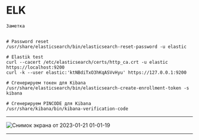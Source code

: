 # ELK


`Заметка`

```

# Password reset
/usr/share/elasticsearch/bin/elasticsearch-reset-password -u elastic

# Elastik test
curl --cacert /etc/elasticsearch/certs/http_ca.crt -u elastic https://localhost:9200
curl -k --user elastic:'ktNBdiTxO3hKqASVvHyu' https://127.0.0.1:9200

# Сгенерируем токен для Kibana
/usr/share/elasticsearch/bin/elasticsearch-create-enrollment-token -s kibana

# Сгенерируем PINCODE для Kibana
/usr/share/kibana/bin/kibana-verification-code

```
---

![Снимок экрана от 2023-01-21 01-01-19](https://user-images.githubusercontent.com/75438030/213813082-d4c7fd18-a202-4e34-bf68-8b6cd242697c.png)

---
